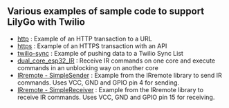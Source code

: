 ## Various examples of sample code to support LilyGo with Twilio

* [http](https://github.com/phundal-twilio/twilio-arduino/tree/main/examples/http) : Example of an HTTP transaction to a URL
* [https](https://github.com/phundal-twilio/twilio-arduino/tree/main/examples/https) : Example of an HTTPS transaction with an API
* [twilio-sync](https://github.com/phundal-twilio/twilio-arduino/tree/main/examples/twilio-sync) : Example of pushing data to a Twilio Sync List
* [dual_core_esp32_IR](https://github.com/phundal-twilio/twilio-arduino/tree/main/examples/dual_core_esp32_IR) : Receive IR commands on one core and execute commands in an unblocking way on another core
* [IRremote - SimpleSender](https://github.com/Arduino-IRremote/Arduino-IRremote/tree/master/examples/SimpleSender) : Example from the IRremote library to send IR commands. Uses VCC, GND and GPIO pin 4 for sending.
* [IRremote - SimpleReceiver](https://github.com/Arduino-IRremote/Arduino-IRremote/tree/master/examples/SimpleReceiver) : Example from the IRremote library to receive IR commands. Uses VCC, GND and GPIO pin 15 for receiving.
